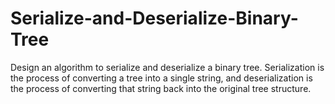 # Serialize-and-Deserialize-Binary-Tree
Design an algorithm to serialize and deserialize a binary tree. Serialization is the process of converting a tree into a single string, and deserialization is the process of converting that string back into the original tree structure.
